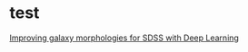 # test
[Improving galaxy morphologies for SDSS with Deep Learning](https://arxiv.org/pdf/1711.05744.pdf)
